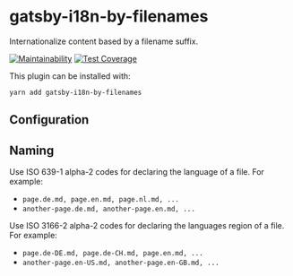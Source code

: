# gatsby-i18n-by-filenames
Internationalize content based by a filename suffix.

[![Maintainability](https://api.codeclimate.com/v1/badges/9b95c170690b5b9b8b21/maintainability)](https://codeclimate.com/github/openscript/gatsby-i18n-by-filenames/maintainability)
[![Test Coverage](https://api.codeclimate.com/v1/badges/9b95c170690b5b9b8b21/test_coverage)](https://codeclimate.com/github/openscript/gatsby-i18n-by-filenames/test_coverage)

This plugin can be installed with:

```
yarn add gatsby-i18n-by-filenames
```


## Configuration

## Naming
Use ISO 639-1 alpha-2 codes for declaring the language of a file. For example:
 - `page.de.md, page.en.md, page.nl.md, ...`
 - `another-page.de.md, another-page.en.md, ...`

Use ISO 3166-2 alpha-2 codes for declaring the languages region of a file. For example:
 - `page.de-DE.md, page.de-CH.md, page.en.md, ...`
 - `another-page.en-US.md, another-page.en-GB.md, ...`

